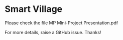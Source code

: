 # Smart Village

Please check the file MP Mini-Project Presentation.pdf

For more details, raise a GitHub issue. Thanks!
